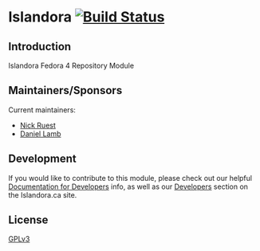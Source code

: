 # Islandora [![Build Status](https://travis-ci.org/Islandora/islandora.png?branch=7.x-2.x)](https://travis-ci.org/Islandora-Labs/islandora)

## Introduction

Islandora Fedora 4 Repository Module

## Maintainers/Sponsors

Current maintainers:

* [Nick Ruest](https://github.com/ruebot)
* [Daniel Lamb](https://github.com/daniel-dgi/)

## Development

If you would like to contribute to this module, please check out our helpful [Documentation for Developers](https://github.com/Islandora/islandora/wiki#wiki-documentation-for-developers) info, as well as our [Developers](http://islandora.ca/developers) section on the Islandora.ca site.

## License

[GPLv3](http://www.gnu.org/licenses/gpl-3.0.txt)

